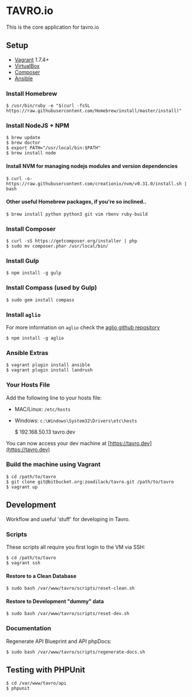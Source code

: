 # TAVRO.io

This is the core application for tavro.io

## Setup

* [Vagrant](http://vagrantup.com/downloads) 1.7.4+
* [VirtualBox](https://www.virtualbox.org/wiki/Downloads)
* [Composer](https://getcomposer.org/doc/00-intro.md)
* [Ansible](http://docs.ansible.com/ansible/intro_installation.html)

### Install Homebrew

    $ /usr/bin/ruby -e "$(curl -fsSL https://raw.githubusercontent.com/Homebrew/install/master/install)"

### Install NodeJS + NPM

    $ brew update
    $ brew doctor
    $ export PATH="/usr/local/bin:$PATH"
    $ brew install node
    
#### Install NVM for managing nodejs modules and version dependencies

    $ curl -o- https://raw.githubusercontent.com/creationix/nvm/v0.31.0/install.sh | bash
    
#### Other useful Homebrew packages, if you're so inclined..

    $ brew install python python3 git vim rbenv ruby-build 

### Install Composer

    $ curl -sS https://getcomposer.org/installer | php
    $ sudo mv composer.phar /usr/local/bin/

### Install Gulp

    $ npm install -g gulp

### Install Compass (used by Gulp)

    $ sudo gem install compass
    
### Install `aglio`

For more information on `aglio` check the [aglio github repository](https://github.com/danielgtaylor/aglio)

    $ npm install -g aglio

### Ansible Extras

    $ vagrant plugin install ansible
    $ vagrant plugin install landrush

### Your Hosts File

Add the following line to your hosts file:

* MAC/Linux: `/etc/hosts`
* Windows: `c:\Windows\System32\Drivers\etc\hosts`

    $ 192.168.50.13      tavro.dev

You can now access your dev machine at [https://tavro.dev](https://tavro.dev)

### Build the machine using Vagrant

    $ cd /path/to/tavro
    $ git clone git@bitbucket.org:zoadilack/tavro.git /path/to/tavro
    $ vagrant up

## Development

Workflow and useful 'stuff' for developing in Tavro.

### Scripts

These scripts all require you first login to the VM via SSH:

    $ cd /path/to/tavro
    $ vagrant ssh
    
#### Restore to a Clean Database

    $ sudo bash /var/www/tavro/scripts/reset-clean.sh
   
#### Restore to Development "dummy" data

    $ sudo bash /var/www/tavro/scripts/reset-dev.sh
    
### Documentation

Regenerate API Blueprint and API phpDocs:

    $ sudo bash /var/www/tavro/scripts/regenerate-docs.sh
    
## Testing with PHPUnit

    $ cd /var/www/tavro/api
    $ phpunit